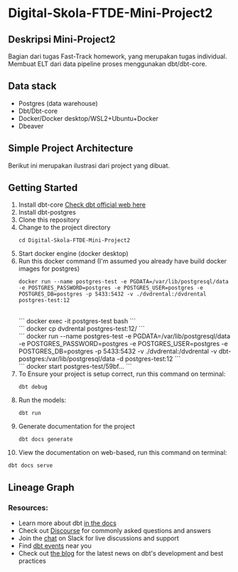 # Digital-Skola-FTDE-Mini-Project2
## Deskripsi Mini-Project2
Bagian dari tugas Fast-Track homework, yang merupakan tugas individual. Membuat ELT dari data pipeline proses menggunakan dbt/dbt-core.

## Data stack
- Postgres (data warehouse)
- Dbt/Dbt-core
- Docker/Docker desktop/WSL2+Ubuntu+Docker
- Dbeaver

##  Simple Project Architecture
Berikut ini merupakan ilustrasi dari project yang dibuat.

## Getting Started
1. Install dbt-core [Check dbt official web here](https://docs.getdbt.com/docs/installation)
2. Install dbt-postgres
3. Clone this repository
4. Change to the project directory 
   ```
   cd Digital-Skola-FTDE-Mini-Project2
   ```
5. Start docker engine (docker desktop)
6. Run this docker command (I'm assumed you already have build docker images for postgres)
   ```
   docker run --name postgres-test -e PGDATA=/var/lib/postgresql/data -e POSTGRES_PASSWORD=postgres -e POSTGRES_USER=postgres -e POSTGRES_DB=postgres -p 5433:5432 -v ./dvdrental:/dvdrental postgres-test:12
   ```
   <br>
   ```
   docker exec -it postgres-test bash
   ```
   <br>
   ```
   docker cp dvdrental postgres-test:12/
   ```
   <br>
   ```
   docker run --name postgres-test -e PGDATA=/var/lib/postgresql/data -e POSTGRES_PASSWORD=postgres -e POSTGRES_USER=postgres -e POSTGRES_DB=postgres -p 5433:5432 -v ./dvdrental:/dvdrental -v dbt-postgres:/var/lib/postgresql/data -d postgres-test:12
   ```
   <br>
   ```
   docker start postgres-test/59bf...
   ```
7. To Ensure your project is setup correct, run this command on terminal:
   ```
   dbt debug
   ```
8. Run the models:
   ```
   dbt run
   ```
9. Generate documentation for the project
   ```
   dbt docs generate
   ```
10. View the documentation on web-based, run this command on terminal:
   ```
   dbt docs serve
   ```

## Lineage Graph

### Resources:
- Learn more about dbt [in the docs](https://docs.getdbt.com/docs/introduction)
- Check out [Discourse](https://discourse.getdbt.com/) for commonly asked questions and answers
- Join the [chat](https://community.getdbt.com/) on Slack for live discussions and support
- Find [dbt events](https://events.getdbt.com) near you
- Check out [the blog](https://blog.getdbt.com/) for the latest news on dbt's development and best practices